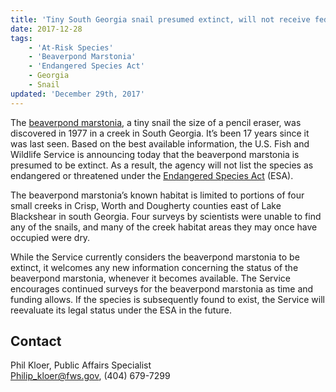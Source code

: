 ```yaml
---
title: 'Tiny South Georgia snail presumed extinct, will not receive federal protection'
date: 2017-12-28
tags:
    - 'At-Risk Species'
    - 'Beaverpond Marstonia'
    - 'Endangered Species Act'
    - Georgia
    - Snail
updated: 'December 29th, 2017'
---
```


The [beaverpond marstonia](https://ecos.fws.gov/ecp0/profile/speciesProfile?spcode=G029), a tiny snail the size of a pencil eraser, was discovered in 1977 in a creek in South Georgia. It’s been 17 years since it was last seen. Based on the best available information, the U.S. Fish and Wildlife Service is announcing today that the beaverpond marstonia is presumed to be extinct. As a result, the agency will not list the species as endangered or threatened under the [Endangered Species Act](/endangered-species-act) (ESA).

The beaverpond marstonia’s known habitat is limited to portions of four small creeks in Crisp, Worth and Dougherty counties east of Lake Blackshear in south Georgia. Four surveys by scientists were unable to find any of the snails, and many of the creek habitat areas they may once have occupied were dry.

While the Service currently considers the beaverpond marstonia to be extinct, it welcomes any new information concerning the status of the beaverpond marstonia, whenever it becomes available. The Service encourages continued surveys for the beaverpond marstonia as time and funding allows. If the species is subsequently found to exist, the Service will reevaluate its legal status under the ESA in the future.

## Contact

Phil Kloer, Public Affairs Specialist  
[Philip_kloer@fws.gov](mailto:Philip_kloer@fws.gov), (404) 679-7299
